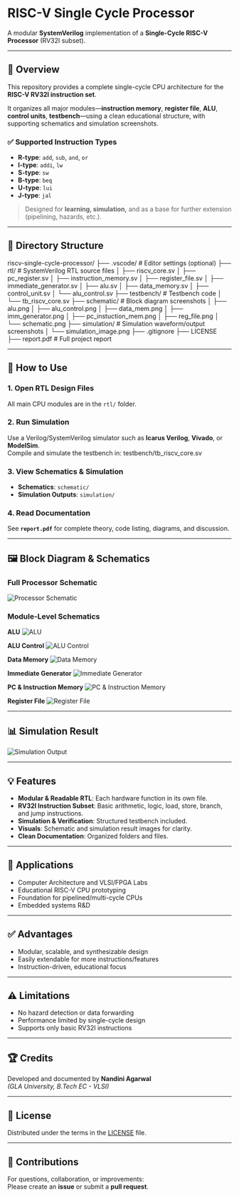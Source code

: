 # RISC-V Single Cycle Processor

A modular **SystemVerilog** implementation of a **Single-Cycle RISC-V Processor** (RV32I subset).

---

## 📖 Overview
This repository provides a complete single-cycle CPU architecture for the **RISC-V RV32I instruction set**.

It organizes all major modules—**instruction memory**, **register file**, **ALU**, **control units**, **testbench**—using a clean educational structure, with supporting schematics and simulation screenshots.

### ✅ Supported Instruction Types
- **R-type**: `add`, `sub`, `and`, `or`
- **I-type**: `addi`, `lw`
- **S-type**: `sw`
- **B-type**: `beq`
- **U-type**: `lui`
- **J-type**: `jal`

> Designed for **learning, simulation,** and as a base for further extension (pipelining, hazards, etc.).

---

## 📂 Directory Structure
riscv-single-cycle-processor/
├── .vscode/ # Editor settings (optional)
├── rtl/ # SystemVerilog RTL source files
│ ├── riscv_core.sv
│ ├── pc_register.sv
│ ├── instruction_memory.sv
│ ├── register_file.sv
│ ├── immediate_generator.sv
│ ├── alu.sv
│ ├── data_memory.sv
│ ├── control_unit.sv
│ └── alu_control.sv
├── testbench/ # Testbench code
│ └── tb_riscv_core.sv
├── schematic/ # Block diagram screenshots
│ ├── alu.png
│ ├── alu_control.png
│ ├── data_mem.png
│ ├── imm_generator.png
│ ├── pc_instuction_mem.png
│ ├── reg_file.png
│ └── schematic.png
├── simulation/ # Simulation waveform/output screenshots
│ └── simulation_image.png
├── .gitignore
├── LICENSE
├── report.pdf # Full project report


---

## 🚀 How to Use

### **1. Open RTL Design Files**
All main CPU modules are in the `rtl/` folder.

### **2. Run Simulation**
Use a Verilog/SystemVerilog simulator such as **Icarus Verilog**, **Vivado**, or **ModelSim**.  
Compile and simulate the testbench in:
testbench/tb_riscv_core.sv


### **3. View Schematics & Simulation**
- **Schematics**: `schematic/`
- **Simulation Outputs**: `simulation/`

### **4. Read Documentation**
See **`report.pdf`** for complete theory, code listing, diagrams, and discussion.

---

## 🖼️ Block Diagram & Schematics
### Full Processor Schematic
![Processor Schematic](schematic/schematic.png)

### Module-Level Schematics
**ALU**
![ALU](schematic/alu.png)

**ALU Control**
![ALU Control](schematic/alu_control.png)

**Data Memory**
![Data Memory](schematic/data_mem.png)

**Immediate Generator**
![Immediate Generator](schematic/imm_generator.png)

**PC & Instruction Memory**
![PC & Instruction Memory](schematic/pc_instuction_mem.png)

**Register File**
![Register File](schematic/reg_file.png)

---

## 📊 Simulation Result
![Simulation Output](simulation/simulation_image.png)

---

## 💡 Features
- **Modular & Readable RTL**: Each hardware function in its own file.
- **RV32I Instruction Subset**: Basic arithmetic, logic, load, store, branch, and jump instructions.
- **Simulation & Verification**: Structured testbench included.
- **Visuals**: Schematic and simulation result images for clarity.
- **Clean Documentation**: Organized folders and files.

---

## 📌 Applications
- Computer Architecture and VLSI/FPGA Labs  
- Educational RISC-V CPU prototyping  
- Foundation for pipelined/multi-cycle CPUs  
- Embedded systems R&D  

---

## ✅ Advantages
- Modular, scalable, and synthesizable design  
- Easily extendable for more instructions/features  
- Instruction-driven, educational focus  

---

## ⚠️ Limitations
- No hazard detection or data forwarding  
- Performance limited by single-cycle design  
- Supports only basic RV32I instructions  

---

## 🏆 Credits
Developed and documented by **Nandini Agarwal**  
*(GLA University, B.Tech EC - VLSI)*

---

## 📜 License
Distributed under the terms in the [LICENSE](LICENSE) file.

---

## 🤝 Contributions
For questions, collaboration, or improvements:  
Please create an **issue** or submit a **pull request**.
